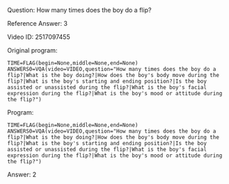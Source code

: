 Question: How many times does the boy do a flip?

Reference Answer: 3

Video ID: 2517097455

Original program:

```
TIME=FLAG(begin=None,middle=None,end=None)
ANSWERS0=VQA(video=VIDEO,question="How many times does the boy do a flip?|What is the boy doing?|How does the boy's body move during the flip?|What is the boy's starting and ending position?|Is the boy assisted or unassisted during the flip?|What is the boy's facial expression during the flip?|What is the boy's mood or attitude during the flip?")
```

Program:

```
TIME=FLAG(begin=None,middle=None,end=None)
ANSWERS0=VQA(video=VIDEO,question="How many times does the boy do a flip?|What is the boy doing?|How does the boy's body move during the flip?|What is the boy's starting and ending position?|Is the boy assisted or unassisted during the flip?|What is the boy's facial expression during the flip?|What is the boy's mood or attitude during the flip?")
```

Answer: 2

